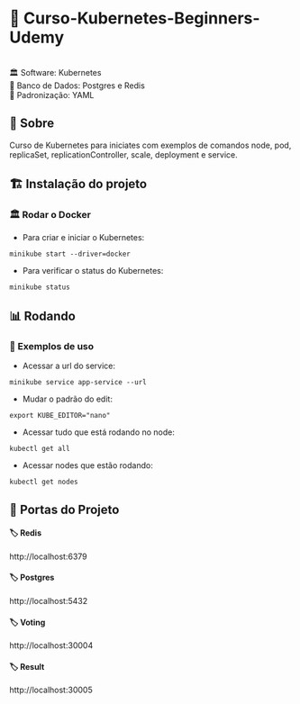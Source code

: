 # :bookmark: Curso-Kubernetes-Beginners-Udemy 

<br> :classical_building: Software: Kubernetes
<br> :luggage: Banco de Dados: Postgres e Redis
<br> :page_facing_up: Padronização: YAML

## :dart: Sobre

Curso de Kubernetes para iniciates com exemplos de comandos node, pod, replicaSet, replicationController, scale, deployment e service.

## :building_construction: Instalação do projeto

### :classical_building: Rodar o Docker

- Para criar e iniciar o Kubernetes:
```
minikube start --driver=docker
```

- Para verificar o status do Kubernetes:
```
minikube status
```

## :bar_chart: Rodando

### :test_tube: Exemplos de uso

- Acessar a url do service:
```
minikube service app-service --url
```

- Mudar o padrão do edit:
```
export KUBE_EDITOR="nano"
```

- Acessar tudo que está rodando no node:
```
kubectl get all
```

- Acessar nodes que estão rodando:
```
kubectl get nodes
```

## :door: Portas do Projeto

#### :label: Redis

http://localhost:6379

#### :label: Postgres

http://localhost:5432

#### :label: Voting

http://localhost:30004

#### :label: Result

http://localhost:30005
